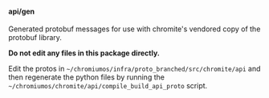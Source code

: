 #### api/gen

Generated protobuf messages for use with chromite's vendored copy of the
protobuf library.

**Do not edit any files in this package directly.**

Edit the protos in `~/chromiumos/infra/proto_branched/src/chromite/api` and
then regenerate the python files by running the
`~/chromiumos/chromite/api/compile_build_api_proto` script.
